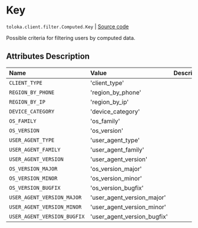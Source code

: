 # Key
`toloka.client.filter.Computed.Key` | [Source code](https://github.com/Toloka/toloka-kit/blob/v0.1.24/src/client/filter.py#L184)

Possible criteria for filtering users by computed data.

## Attributes Description

| Name | Value | Description |
| :------| :-----------| :----------| 
`CLIENT_TYPE`|'client_type'|<p></p>
`REGION_BY_PHONE`|'region_by_phone'|<p></p>
`REGION_BY_IP`|'region_by_ip'|<p></p>
`DEVICE_CATEGORY`|'device_category'|<p></p>
`OS_FAMILY`|'os_family'|<p></p>
`OS_VERSION`|'os_version'|<p></p>
`USER_AGENT_TYPE`|'user_agent_type'|<p></p>
`USER_AGENT_FAMILY`|'user_agent_family'|<p></p>
`USER_AGENT_VERSION`|'user_agent_version'|<p></p>
`OS_VERSION_MAJOR`|'os_version_major'|<p></p>
`OS_VERSION_MINOR`|'os_version_minor'|<p></p>
`OS_VERSION_BUGFIX`|'os_version_bugfix'|<p></p>
`USER_AGENT_VERSION_MAJOR`|'user_agent_version_major'|<p></p>
`USER_AGENT_VERSION_MINOR`|'user_agent_version_minor'|<p></p>
`USER_AGENT_VERSION_BUGFIX`|'user_agent_version_bugfix'|<p></p>
